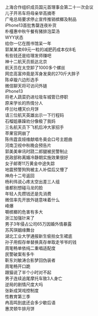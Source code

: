 上海合作组织成员国元首理事会第二十一次会议  
儿子开吊车将母亲举高摘枣  
广电总局要求停止宣传推销槟榔及制品  
iPhone13首批售罄连夜补货  
朴槿惠中秋午餐有猪排泡菜汤  
WYY状态  
给你一亿在图书馆呆一年  
郭某某卖69元一粒的减肥药成本仅8毛  
有些钱还是给理发师赚吧  
神十二航天员抵达北京  
航天员在太空卸了1000多个螺丝  
网恋高富帅竟是浑身发臭的270斤大胖子  
陈卓璇六边形选手  
微信聊天将可访问外链  
iPhone13  
将老人蔬菜扔进垃圾车城管已停职  
原来学长的热情分人  
呼兰吐槽天价月饼  
请三位航天英雄出示一下行程码  
石榴姐暴躁劝分像极了我妈  
三名航天员下飞机后冲大家招手  
苹果官网崩了  
陈伟霆袁娅维献唱冬奥会口号主题曲  
河南卫视中秋晚会预告片  
郭美美审讯时跷二郎腿被民警制止  
民政部称离婚冷静期实施效果很好  
女子邮寄11万黄金中途失踪  
地震预警狗狗被主人补偿后又懵了  
神舟十二号返回  
杨利伟说心疼太空出差三人组  
谁都别想碰马龙的脸  
年轻人先攒钱还是先消费  
微信率先开放外链意味着什么  
峰爆  
嚼槟榔的危害有多大  
浙江加强针来了  
男子3年侵占公司65万因婚外情暴露  
苏芮琪姻缘舞台  
湖北工业大学通报新生偷拍女生裙底  
孙子用假存单替换真存单取走爷爷的钱  
周笔畅单依纯二重唱适配度  
民警破案有多牛  
靳东刘敏涛合影梦回伪装者  
周笔畅开口跪  
跟猫说了半个小时对不起  
男子连续追尾摩托车致3人身亡  
逆局的剧情尺度大吗  
张新成哭戏控制度  
性教育第三季  
冉高鸣到底还会多少歇后语  
惠灵顿牛排月饼  
